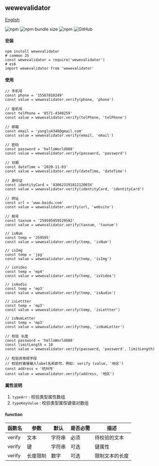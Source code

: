 ## wewevalidator

[English](./README.md 'English')

![npm](https://img.shields.io/npm/v/wewevalidator) ![npm bundle size](https://img.shields.io/bundlephobia/min/wewevalidator) ![npm](https://img.shields.io/npm/dt/wewevalidator) ![GitHub](https://img.shields.io/github/license/ougege/npm_package)

#### 安装
```SHELL
npm install wewevalidator
# common JS
const wewevalidator = require('wewevalidator')
# es6
import wewevalidator from 'wewevalidator'
```

#### 使用
```JS
// 手机号
const phone = '15507810249'
const value = wewevalidator.verify(phone, 'phone')

// 座机号
const telPhone = '0571-4340259'
const value = wewevalidator.verify(telPhone, 'telPhone')

// 邮箱
const email = 'yanglu4340@gmail.com'
const value = wewevalidator.verify(email, 'email')

// 密码
const password = 'helloWorld888'
const value = wewevalidator.verify(password, 'password')

// 日期
const dateTime = '2020-11-03'
const value = wewevalidator.verify(dateTime, 'dateTime')

// 身份证
const identityCard = '43062319181212003X'
const value = wewevalidator.verify(identityCard, 'identityCard')

// 网址
const url = 'www.baidu.com'
const value = wewevalidator.verify(url, 'website')

// 税号
const taxnum = '259595959529592'
const value = wewevalidator.verify(taxnum, 'taxnum')

// isNum
const temp = '259595'
const value = wewevalidator.verify(temp, 'isNum')

// isImg
const temp = 'jpg'
const value = wewevalidator.verify(temp, 'isImg')

// isVideo
const temp = 'mp4'
const value = wewevalidator.verify(temp, 'isVideo')

// isAudio
const temp = 'mp3'
const value = wewevalidator.verify(temp, 'isAudio')

// isLettter
const temp = 'mp3'
const value = wewevalidator.verify(temp, 'isLettter')

// isNumLetter
const temp = 'mp3'
const value = wewevalidator.verify(temp, 'isNumLetter')

// 校验 长度
const password = 'helloWorld888'
const limitLength = 10
const value = wewevalidator.verify(password, 'password', limitLength)

// 检验非常规字段
// 校验时直接输入label名称即可，例如: verify (value, '地区')
const address = '杭州市'
const value = wewevalidator.verify(address, '地区')
```

#### 属性说明
1. `typeArr` : 校验类型属性数组 
1. `typeKeyValue` : 校验类型属性键值对数组 

#### function

函数名|参数|默认|是否必需|描述|
--|--|--|--|--|
verify|文本|字符串|必须|待校验的文本|
verify|键|字符串|可选|键属性|
verify|长度限制|数字|可选|限制文本的长度|
